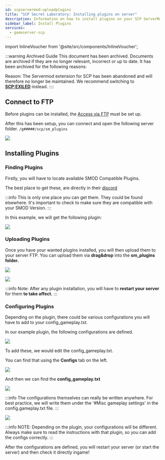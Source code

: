 ```yaml
---
id: scpservermod-uploadplugins
title: "SCP Secret Laboratory: Installing plugins on server"
description: Information on how to install plugins on your SCP ServerMod server from ZAP-Hosting.com - ZAP-Hosting.com documentation
sidebar_label: Install Plugins
services:
  - gameserver-scp
---
```


import InlineVoucher from '@site/src/components/InlineVoucher';

:::warning Archived Guide
This document has been archived. Documents are archived if they are no longer relevant, incorrect or up to date. It has been archived for the following reasons:

Reason: The Servermod extension for SCP has been abandoned and will therefore no longer be maintained. We recommend switching to **[SCP:EXILED](exiled-plugins.md)** instead. 
::::

<InlineVoucher />

## Connect to FTP

Before plugins can be installed, the [Access via FTP](gameserver-ftpaccess.md) must be set up.

After this has been setup, you can connect and open the following server folder.
`/g#####/scp/sm_plugins`

![](https://screensaver01.zap-hosting.com/index.php/s/2Fid5MKq57YDCNj/preview)

## Installing Plugins

### Finding Plugins

Firstly, you will have to locate available SMOD Compatible Plugins.

The best place to get these, are directly in their [discord](https://discord.gg/T9aurNf)

:::info
This is only one place you can get them. They could be found elsewhere. It's important to check to make sure they are compatible with your SMOD Version. 
:::

In this example, we will get the following plugin:

![](https://screensaver01.zap-hosting.com/index.php/s/bEEQP3cm33fgMFi/preview)

### Uploading Plugins

Once you have your wanted plugins installed, you will then upload them to your server FTP. You can upload them via **drag&drop** into the **sm_plugins folder.**

![](https://screensaver01.zap-hosting.com/index.php/s/HzRKJXFyENqK4N8/preview)

![](https://screensaver01.zap-hosting.com/index.php/s/kSSMs23E6g4PfwN/preview)

:::info
Note: After any plugin installation, you will have to **restart your server** for them **to take affect.**
:::

### Configuring Plugins

Depending on the plugin, there could be various configurations you will have to add to your config_gameplay.txt.

In our example plugin, the following configurations are defined.

![](https://screensaver01.zap-hosting.com/index.php/s/5PrLzeCQaFamGRn/preview)

To add these, we would edit the config_gameplay.txt.

You can find that using the **Configs** tab on the left.

![](https://screensaver01.zap-hosting.com/index.php/s/mMck39x2mEnLtLY/preview)

And then we can find the **config_gameplay.txt**

![](https://screensaver01.zap-hosting.com/index.php/s/SGLpBYM5DAWRRzN/preview)

:::info
The configurations themselves can really be written anywhere. For best practice, we will write them under the '#Misc gameplay settings' in the config.gameplay.txt file.
:::

![](https://screensaver01.zap-hosting.com/index.php/s/JMK542jpCj472ag/preview)

:::info
NOTE: Depending on the plugin, your configurations will be different. Always make sure to read the instructions with that plugin, so you can add the configs correctly.
:::

After the configurations are defined, you will restart your server (or start the server) and then check it directly ingame!  

<InlineVoucher />
